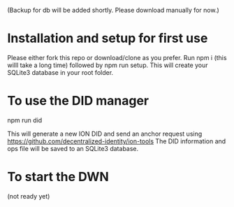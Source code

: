 (Backup for db will be added shortly. Please download manually for now.)

# Installation and setup for first use

Please either fork this repo or download/clone as you prefer. Run npm i (this willl take a long time)
followed by npm run setup. This will create your SQLite3 database in your root folder.

# To use the DID manager
npm run did

This will generate a new ION DID and send an anchor request using https://github.com/decentralized-identity/ion-tools 
The DID information and ops file will be saved to an SQLite3 database. 

# To start the DWN
(not ready yet)
